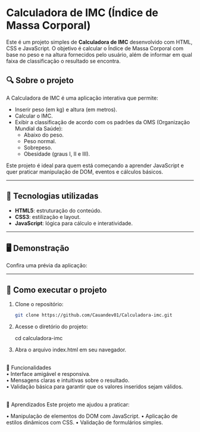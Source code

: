 # Calculadora de IMC (Índice de Massa Corporal)

Este é um projeto simples de **Calculadora de IMC** desenvolvido com HTML, CSS e JavaScript. O objetivo é calcular o Índice de Massa Corporal com base no peso e na altura fornecidos pelo usuário, além de informar em qual faixa de classificação o resultado se encontra.

## 🔍 Sobre o projeto

A Calculadora de IMC é uma aplicação interativa que permite:
- Inserir peso (em kg) e altura (em metros).
- Calcular o IMC.
- Exibir a classificação de acordo com os padrões da OMS (Organização Mundial da Saúde):
  - Abaixo do peso.
  - Peso normal.
  - Sobrepeso.
  - Obesidade (graus I, II e III).

Este projeto é ideal para quem está começando a aprender JavaScript e quer praticar manipulação de DOM, eventos e cálculos básicos.

---

## 🚀 Tecnologias utilizadas

- **HTML5**: estruturação do conteúdo.
- **CSS3**: estilização e layout.
- **JavaScript**: lógica para cálculo e interatividade.

---

## 🖥️ Demonstração

Confira uma prévia da aplicação:


  


---

## 📂 Como executar o projeto

1. Clone o repositório:
   ```bash
   git clone https://github.com/Cauandev01/Calculadora-imc.git

2.  Acesse o diretório do projeto:

    cd calculadora-imc<Br>

3.  Abra o arquivo index.html em seu navegador.<br><br>

📝 Funcionalidades<br>
• Interface amigável e responsiva.<Br>
• Mensagens claras e intuitivas sobre o resultado.<br>
• Validação básica para garantir que os valores inseridos sejam válidos.<Br><br>


🌟 Aprendizados
Este projeto me ajudou a praticar:

• Manipulação de elementos do DOM com JavaScript.
• Aplicação de estilos dinâmicos com CSS.
• Validação de formulários simples.<Br><Br>



